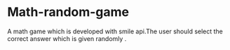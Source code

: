 # Math-random-game
A math game which is developed with smile api.The user should select the correct answer which is given randomly . 
